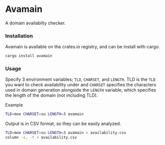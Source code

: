 # Avamain
A domain availabilty checker.

### Installation
Avamain is available on the crates.io registry, and can be install with cargo.
```sh
cargo install avamain
```

### Usage
Specify 3 environment variables; `TLD`, `CHARSET`, and `LENGTH`.
TLD is the `TLD` you want to check availability under and `CHARSET` specifies the characters used in domain generation alongside the `LENGTH` variable, which specifies the length of the domain (not including TLD).

Example
```sh
TLD=moe CHARSET=su LENGTH=3 avamain
```

Output is in CSV format, so they can be easily analyzed.
```sh
TLD=moe CHARSET=su LENGTH=3 avamain > availability.csv
column -s, -t < availability.csv
```
